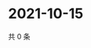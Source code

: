 # 2021-10-15

共 0 条

<!-- BEGIN WEIBO -->
<!-- 最后更新时间 Fri Oct 15 2021 01:18:30 GMT+0800 (China Standard Time) -->

<!-- END WEIBO -->
